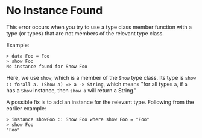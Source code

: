 # No Instance Found

This error occurs when you try to use a type class member function with a type (or types) that are not members of the relevant type class.

Example:

```
> data Foo = Foo
> show Foo
No instance found for Show Foo
```

Here, we use `show`, which is a member of the `Show` type class. Its type is `show :: forall a. (Show a) => a -> String`, which means "for all types `a`, if `a` has a `Show` instance, then `show a` will return a String."

A possible fix is to add an instance for the relevant type. Following from the earlier example:

```
> instance showFoo :: Show Foo where show Foo = "Foo"
> show Foo
"Foo"
```